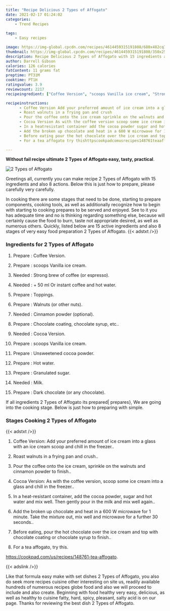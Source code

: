 ```yaml
---
title: "Recipe Delicious 2 Types of Affogato"
date: 2021-02-17 01:24:02
categories:
    - Trend Recipes
    
tags:
    - Easy recipes

image: https://img-global.cpcdn.com/recipes/4614459315191808/680x482cq70/2-types-of-affogato-recipe-main-photo.jpg
thumbnail: https://img-global.cpcdn.com/recipes/4614459315191808/350x250cq70/2-types-of-affogato-recipe-main-photo.jpg
description: Recipe Delicious 2 Types of Affogato with 15 ingredients and 8 stages of easy cooking.
author: Darrell Gibson
calories: 126 calories
fatContent: 11 grams fat
preptime: PT31M
cooktime: PT1H
ratingvalue: 3.9
reviewcount: 2217
recipeingredient: ["Coffee Version", "scoops Vanilla ice cream", "Strong brew of coffee or espresso", " 50 ml Or instant coffee and hot water", "Toppings", "Walnuts or other nuts", "Cinnamon powder optional", "Chocolate coating chocolate syrup etc", "Cocoa Version", "scoops Vanilla ice cream", "Unsweetened cocoa powder", "Hot water", "Granulated sugar", "Milk", "Dark chocolate or any chocolate"]

recipeinstructions: 
      - Coffee Version Add your preferred amount of ice cream into a glass with an ice cream scoop and chill in the freezer 
      - Roast walnuts in a frying pan and crush 
      - Pour the coffee onto the ice cream sprinkle on the walnuts and cinnamon powder to finish 
      - Cocoa Version As with the coffee version scoop some ice cream into a glass and chill in the freezer 
      - In a heatresistant container add the cocoa powder sugar and hot water and mix well Then gently pour in the milk and mix well again 
      - Add the broken up chocolate and heat in a 600 W microwave for 1 minute Take the mixture out mix well and microwave for a further 30 seconds 
      - Before eating pour the hot chocolate over the ice cream and top with chocolate coating or chocolate syrup to finish 
      - For a tea affogato try thishttpscookpadcomusrecipes148761teaaffogato

---
```




**Without fail recipe ultimate 2 Types of Affogato easy, tasty, practical**. 


![2 Types of Affogato](https://img-global.cpcdn.com/recipes/4614459315191808/680x482cq70/2-types-of-affogato-recipe-main-photo.jpg "2 Types of Affogato")




Greetings all, currently you can make recipe 2 Types of Affogato with 15 ingredients and also 8 actions. Below this is just how to prepare, please carefully very carefully.

In cooking there are some stages that need to be done, starting to prepare components, cooking tools, as well as additionally recognize how to begin with starting to cooking prepares to be served and enjoyed. See to it you has adequate time and no is thinking regarding something else, because will certainly cause the food to burn, taste not appropriate desired, as well as numerous others. Quickly, listed below are 15 active ingredients and also 8 stages of very easy food preparation 2 Types of Affogato.
{{< adstxt />}}

### Ingredients for 2 Types of Affogato


1. Prepare  : Coffee Version.

1. Prepare  : scoops Vanilla ice cream.

1. Needed  : Strong brew of coffee (or espresso).

1. Needed  : + 50 ml Or instant coffee and hot water.

1. Prepare  : Toppings.

1. Prepare  : Walnuts (or other nuts).

1. Needed  : Cinnamon powder (optional).

1. Prepare  : Chocolate coating, chocolate syrup, etc..

1. Needed  : Cocoa Version.

1. Prepare  : scoops Vanilla ice cream.

1. Prepare  : Unsweetened cocoa powder.

1. Prepare  : Hot water.

1. Prepare  : Granulated sugar.

1. Needed  : Milk.

1. Prepare  : Dark chocolate (or any chocolate).



If all ingredients 2 Types of Affogato its prepared| prepares}, We are going into the cooking stage. Below is just how to preparing with simple.

### Stages Cooking 2 Types of Affogato

{{< adstxt />}}


1. Coffee Version: Add your preferred amount of ice cream into a glass with an ice cream scoop and chill in the freezer..



1. Roast walnuts in a frying pan and crush..



1. Pour the coffee onto the ice cream, sprinkle on the walnuts and cinnamon powder to finish..



1. Cocoa Version: As with the coffee version, scoop some ice cream into a glass and chill in the freezer..



1. In a heat-resistant container, add the cocoa powder, sugar and hot water and mix well. Then gently pour in the milk and mix well again..



1. Add the broken up chocolate and heat in a 600 W microwave for 1 minute. Take the mixture out, mix well and microwave for a further 30 seconds..



1. Before eating, pour the hot chocolate over the ice cream and top with chocolate coating or chocolate syrup to finish..



1. For a tea affogato, try this.

https://cookpad.com/us/recipes/148761-tea-affogato.





{{< adslink />}}

Like that formula easy make with set dishes 2 Types of Affogato, you also do seek more recipes cuisine other interesting on site us, readily available hundreds of numerous recipes globe food and also we will proceed to include and also create. Beginning with food healthy very easy, delicious, as well as healthy to cuisine fatty, hard, spicy, pleasant, salty acid is on our page. Thanks for reviewing the best dish 2 Types of Affogato.
